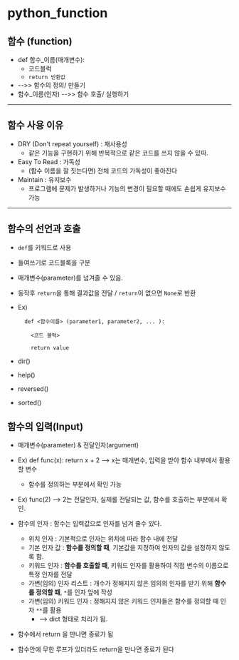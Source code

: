 # python_function

## 함수 (function)
- def 함수_이름(매개변수):
  - 코드블럭
  - `return 반환값`
- -->> 함수의 정의/ 만들기
- 함수_이름(인자) -->> 함수 호출/ 실행하기
--- 
## 함수 사용 이유
- DRY (Don't repeat yourself) : 재사용성
  - 같은 기능을 구현하기 위해 반복적으로 같은 코드를 쓰지 않을 수 있따.
- Easy To Read : 가독성
  - (함수 이름을 잘 짓는다면) 전체 코드의 가독성이 좋아진다
- Maintain : 유지보수 
  - 프로그램에 문제가 발생하거나 기능의 변경이 필요할 때에도 손쉽게 유지보수 가능
---
## 함수의 선언과 호출
- `def`를 키워드로 사용
- 들여쓰기로 코드블록을 구분
- 매개변수(parameter)를 넘겨줄 수 있음.
- 동작후 `return`을 통해 결과값을 전달 / `return`이 없으면 `None`로 반환
- Ex)
  ```
    def <함수이름> (parameter1, parameter2, ... ):

      <코드 블럭>

      return value
  ```

- dir()
- help()
- reversed()
- sorted()

## 함수의 입력(Input)
- 매개변수(parameter) & 전달인자(argument)
- Ex) def func(x): 
      return x + 2
  --> x는 매개변수, 입력을 받아 함수 내부에서 활용할 변수
  - 함수를 정의하는 부분에서 확인 가능
- Ex) func(2)
      --> 2는 전달인자, 실제롤 전달되는 값, 함수를 호출하는 부분에서 확인.
- 함수의 인자 : 함수는 입력값으로 인자를 넘겨 줄수 있다.
  - 위치 인자 : 기본적으로 인자는 위치에 따라 함수 내에 전달
  - 기본 인자 값  : **함수를 정의할 때**, 기본값을 지정하여 인자의 값을 설정하지 않도록 함.
  - 키워드 인자 : **함수를 호출할 때**, 키워드 인자를 활용하여 직접 변수의 이름으로 특정 인자를 전달
  - 가변(임의) 인자 리스트 : 개수가 정해지지 않은 임의의 인자를 받기 위해 **함수를 정의할 떄**,  `*`를 인자 앞에 작성
  - 가변(임의) 키워드 인자 : 정해지지 않은 키워드 인자들은 함수를 정의할 때 인자 `**`를 활용
    - --> dict 형태로 처리가 됨.

- 함수에서 return 을 만나면 종료가 됨
- 함수안에 무한 루프가 있더라도 return을 만나면 종료가 된다
